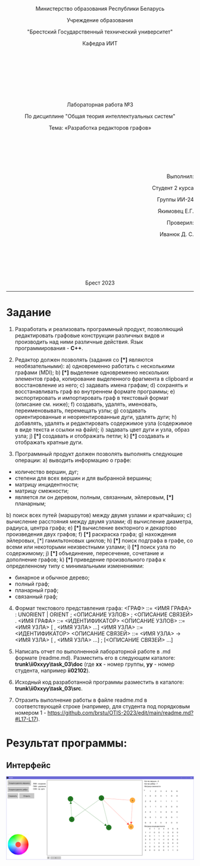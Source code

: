<p align="center">Министерство образования Республики Беларусь</p>
<p align="center">Учреждение образования</p>
<p align="center">"Брестский Государственный технический университет"</p>
<p align="center">Кафедра ИИТ</p>
<br><br><br><br><br><br><br>
<p align="center">Лабораторная работа №3</p>
<p align="center">По дисциплине "Общая теория интеллектуальных систем"</p>
<p align="center">Тема: «Разработка редакторов графов»</p>
<br><br><br><br><br>
<p align="right">Выполнил:</p>
<p align="right">Студент 2 курса</p>
<p align="right">Группы ИИ-24</p>
<p align="right">Якимовец Е.Г.</p>
<p align="right">Проверил:</p>
<p align="right">Иванюк Д. С.</p>
<br><br><br><br><br>
<p align="center">Брест 2023</p>


---

# Задание
1. Разработать и реализовать программный продукт, позволяющий
редактировать графовые конструкции различных видов и производить над
ними различные действия. Язык программирования - **C++**.

2. Редактор должен позволять (задания со **[\*]** являются необязательными):
  a) одновременно работать с несколькими графами (MDI);
  b) **[\*]** выделение одновременно нескольких элементов графа, копирование
выделенного фрагмента в clipboard и восстановление из него;
  c) задавать имена графам;
  d) сохранять и восстанавливать граф во внутреннем формате программы;
  e) экспортировать и импортировать граф в текстовый формат (описание
см. ниже);
  f) создавать, удалять, именовать, переименовывать, перемещать узлы;
  g) создавать ориентированные и неориентированные дуги, удалять дуги;
  h) добавлять, удалять и редактировать содержимое узла (содержимое в
виде текста и ссылки на файл);
  i) задавать цвет дуги и узла, образ узла;
  j) **[\*]** создавать и отображать петли;
  k) **[\*]** создавать и отображать кратные дуги.

3. Программный продукт должен позволять выполнять следующие операции:
  a) выводить информацию о графе:

 + количество вершин, дуг;
 + степени для всех вершин и для выбранной вершины;
 + матрицу инцидентности;
 + матрицу смежности;
 + является ли он деревом, полным, связанным, эйлеровым, **[\*]** планарным;

  b) поиск всех путей (маршрутов) между двумя узлами и кратчайших;
  c) вычисление расстояния между двумя узлами;
  d) вычисление диаметра, радиуса, центра графа;
  e) **[\*]** вычисление векторного и декартово произведения двух графов;
  f) **[\*]** раскраска графа;
  g) нахождения эйлеровых, [*] гамильтоновых циклов;
  h) **[\*]** поиск подграфа в графе, со всеми или некоторыми неизвестными
узлами;
  i) **[\*]** поиск узла по содержимому;
  j) **[\*]** объединение, пересечение, сочетание и дополнение графов;
  k) **[\*]** приведение произвольного графа к определенному типу с
минимальными изменениями:

 + бинарное и обычное дерево;
 + полный граф;
 + планарный граф;
 + связанный граф;

4. Формат текстового представления графа:
<ГРАФ> ::= <ИМЯ ГРАФА> : UNORIENT | ORIENT ; <ОПИСАНИЕ УЗЛОВ> ;
<ОПИСАНИЕ СВЯЗЕЙ> .
<ИМЯ ГРАФА> ::= <ИДЕНТИФИКАТОР>
<ОПИСАНИЕ УЗЛОВ> ::= <ИМЯ УЗЛА> [ , <ИМЯ УЗЛА> …]
<ИМЯ УЗЛА> ::= <ИДЕНТИФИКАТОР>
<ОПИСАНИЕ СВЯЗЕЙ> ::= <ИМЯ УЗЛА> -> <ИМЯ УЗЛА> [ , <ИМЯ УЗЛА> …] ;
[<ОПИСАНИЕ СВЯЗЕЙ> …]

5. Написать отчет по выполненной лабораторной работе в .md формате (readme.md). Разместить его в следующем каталоге: **trunk\ii0xxyy\task_03\doc** (где **xx** - номер группы, **yy** - номер студента, например **ii02102**).

6. Исходный код разработанной программы разместить в каталоге: **trunk\ii0xxyy\task_03\src**.

8. Отразить выполнение работы в файле readme.md в соответствующей строке (например, для студента под порядковым номером 1 - https://github.com/brstu/OTIS-2023/edit/main/readme.md?#L17-L17).

# Результат программы: #

## Интерфейс
![image](interface.png)


